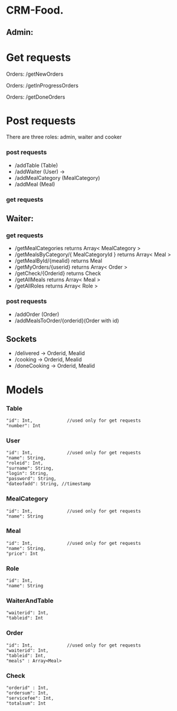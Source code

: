 # CRM-Food. 

## Admin: 

# Get requests

Orders:       /getNewOrders

Orders:       /getInProgressOrders

Orders:       /getDoneOrders

# Post requests
There are three roles: admin, waiter and cooker 

### post requests
 * /addTable  (Table)   
 * /addWaiter (User) -> 
 * /addMealCategory (MealCategory)  
 * /addMeal (Meal)      

 
 ### get requests
  
## Waiter:

 ### get requests
  * /getMealCategories returns Array< MealCategory >
  * /getMealsByCategory/{ MealCategoryId }  returns Array< Meal >
  * /getMealById/{mealid} returns Meal
  * /getMyOrders/{userid} returns Array< Order > 
  * /getCheck/{Orderid} returns Check
  * /getAllMeals returns Array< Meal >
  * /getAllRoles returns Array< Role >
  
 ### post requests
  * /addOrder (Order)
  * /addMealsToOrder/{orderid}(Order with id) 
  
## Sockets
  * /delivered
    -> Orderid, Mealid 
  * /cooking
    -> Orderid, Mealid
  * /doneCooking
    -> Orderid, Mealid
    
# Models
 
### Table
    "id": Int,             //used only for get requests
    "number": Int
    
 ### User
    "id": Int,             //used only for get requests
    "name": String,
    "roleid": Int,
    "surname": String,
    "login": String,
    "password": String,
    "dateofadd": String, //timestamp
    
 ### MealCategory
    "id": Int,             //used only for get requests
    "name": String
    
 ### Meal
    "id": Int,             //used only for get requests
    "name": String,
    "price": Int
    
### Role
    "id": Int,
    "name": String
    
### WaiterAndTable
    "waiterid": Int,
    "tableid": Int
    
### Order
    "id": Int,             //used only for get requests
    "waiterid": Int,
    "tableid": Int,
    "meals" : Array<Meal>
    
### Check
    "orderid" : Int,
    "ordersum": Int,
    "servicefee": Int,
    "totalsum": Int
  
